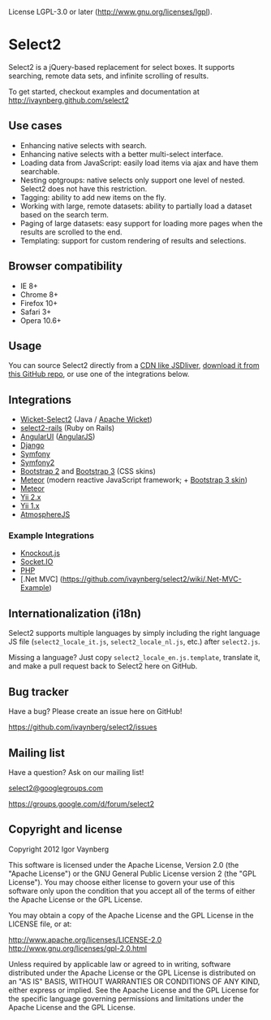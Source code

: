 License LGPL-3.0 or later (http://www.gnu.org/licenses/lgpl).


Select2
=======

Select2 is a jQuery-based replacement for select boxes. It supports searching, remote data sets, and infinite scrolling of results.

To get started, checkout examples and documentation at http://ivaynberg.github.com/select2

Use cases
---------

* Enhancing native selects with search.
* Enhancing native selects with a better multi-select interface.
* Loading data from JavaScript: easily load items via ajax and have them searchable.
* Nesting optgroups: native selects only support one level of nested. Select2 does not have this restriction.
* Tagging: ability to add new items on the fly.
* Working with large, remote datasets: ability to partially load a dataset based on the search term.
* Paging of large datasets: easy support for loading more pages when the results are scrolled to the end.
* Templating: support for custom rendering of results and selections.

Browser compatibility
---------------------
* IE 8+
* Chrome 8+
* Firefox 10+
* Safari 3+
* Opera 10.6+
 
Usage
-----
You can source Select2 directly from a [CDN like JSDliver](http://www.jsdelivr.com/#!select2), [download it from this GitHub repo](https://github.com/ivaynberg/select2/tags), or use one of the integrations below.

Integrations
------------

* [Wicket-Select2](https://github.com/ivaynberg/wicket-select2) (Java / [Apache Wicket](http://wicket.apache.org))
* [select2-rails](https://github.com/argerim/select2-rails) (Ruby on Rails)
* [AngularUI](http://angular-ui.github.com/#directives-select2) ([AngularJS](angularjs.org))
* [Django](https://github.com/applegrew/django-select2)
* [Symfony](https://github.com/19Gerhard85/sfSelect2WidgetsPlugin)
* [Symfony2](https://github.com/avocode/FormExtensions)
* [Bootstrap 2](https://github.com/t0m/select2-bootstrap-css) and [Bootstrap 3](https://github.com/t0m/select2-bootstrap-css/tree/bootstrap3) (CSS skins)
* [Meteor](https://github.com/nate-strauser/meteor-select2) (modern reactive JavaScript framework; + [Bootstrap 3 skin](https://github.com/esperadomedia/meteor-select2-bootstrap3-css/))
* [Meteor](https://jquery-select2.meteor.com)
* [Yii 2.x](http://demos.krajee.com/widgets#select2)
* [Yii 1.x](https://github.com/tonybolzan/yii-select2)
* [AtmosphereJS](https://atmospherejs.com/package/jquery-select2)

### Example Integrations

* [Knockout.js](https://github.com/ivaynberg/select2/wiki/Knockout.js-Integration)
* [Socket.IO](https://github.com/ivaynberg/select2/wiki/Socket.IO-Integration)
* [PHP](https://github.com/ivaynberg/select2/wiki/PHP-Example)
* [.Net MVC] (https://github.com/ivaynberg/select2/wiki/.Net-MVC-Example)

Internationalization (i18n)
---------------------------

Select2 supports multiple languages by simply including the right language JS
file (`select2_locale_it.js`, `select2_locale_nl.js`, etc.) after `select2.js`.

Missing a language? Just copy `select2_locale_en.js.template`, translate
it, and make a pull request back to Select2 here on GitHub.

Bug tracker
-----------

Have a bug? Please create an issue here on GitHub!

https://github.com/ivaynberg/select2/issues

Mailing list
------------

Have a question? Ask on our mailing list!

select2@googlegroups.com

https://groups.google.com/d/forum/select2


Copyright and license
---------------------

Copyright 2012 Igor Vaynberg

This software is licensed under the Apache License, Version 2.0 (the "Apache License") or the GNU
General Public License version 2 (the "GPL License"). You may choose either license to govern your
use of this software only upon the condition that you accept all of the terms of either the Apache
License or the GPL License.

You may obtain a copy of the Apache License and the GPL License in the LICENSE file, or at:

http://www.apache.org/licenses/LICENSE-2.0
http://www.gnu.org/licenses/gpl-2.0.html

Unless required by applicable law or agreed to in writing, software distributed under the Apache License
or the GPL License is distributed on an "AS IS" BASIS, WITHOUT WARRANTIES OR CONDITIONS OF ANY KIND,
either express or implied. See the Apache License and the GPL License for the specific language governing
permissions and limitations under the Apache License and the GPL License.